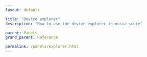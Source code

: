 ```yaml
---
layout: default

title: "Device explorer"
description: "How to use the device explorer in ossia score"

parent: Panels
grand_parent: Reference

permalink: /panels/explorer.html
---
```

